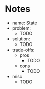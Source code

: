 # Notes

- name: State
- problem:
  - TODO
- solution:
  - TODO
- trade-offs:
  - pros
    - TODO
  - cons
    - TODO
- misc
  - TODO
